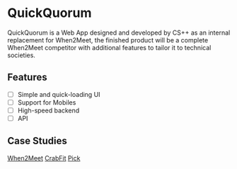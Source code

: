 # QuickQuorum
QuickQuorum is a Web App designed and developed by CS++ as an internal replacement for When2Meet, the finished product will be a complete When2Meet competitor with additional features to tailor it to technical societies.

## Features
- [ ] Simple and quick-loading UI
- [ ] Support for Mobiles
- [ ] High-speed backend
- [ ] API

## Case Studies
[When2Meet](https://when2meet.com/)
[CrabFit](https://crab.fit)
[Pick](https://www.pick.co/)
